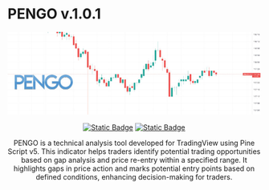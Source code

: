 # PENGO v.1.0.1

<div align="center">
  <img src="./assets/imgs/billboard.jpg" alt="PENGO v.1.0.1">   
  
  [![Static Badge](https://img.shields.io/badge/FIGMA-Design%20System%20v.3.0.1-f542d7?style=flat&link=https%3A%2F%2Fgithub.com%2Felwoodberry3%2Fideparture)](https://www.figma.com/community/file/1424120225806693615)
  [![Static Badge](https://img.shields.io/badge/Documentation-%20v.1.0.1-blue)](https://66f9e447571993c3ce51b2db-pcbhvqohpr.chromatic.com)

  <p>PENGO is a technical analysis tool developed for TradingView using Pine Script v5. This indicator helps traders identify potential trading opportunities based on gap analysis and price re-entry within a specified range. It highlights gaps in price action and marks potential entry points based on defined conditions, enhancing decision-making for traders.</p>
</div>